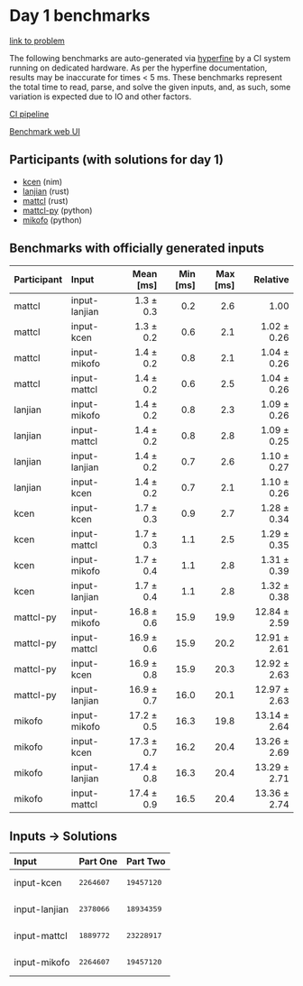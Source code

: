 # Day 1 benchmarks

[link to problem](https://adventofcode.com/2024/day/1)

The following benchmarks are auto-generated via
[hyperfine](https://github.com/sharkdp/hyperfine) by a CI system running on
dedicated hardware. As per the hyperfine documentation, results may be
inaccurate for times < 5 ms. These benchmarks represent the total time to read,
parse, and solve the given inputs, and, as such, some variation is expected due
to IO and other factors.

[CI pipeline](http://ci.papercode.net:8080/teams/main/pipelines/aoc2024)

[Benchmark web UI](https://aoc.ancalagon.black)


## Participants (with solutions for day 1)

- [kcen](https://github.com/kcen/aoc2024) (nim)
- [lanjian](https://github.com/lanjian/aoc-2024) (rust)
- [mattcl](https://github.com/mattcl/aoc2024) (rust)
- [mattcl-py](https://github.com/mattcl/aoc2024-py) (python)
- [mikofo](https://github.com/mikofo/aoc2024) (python)


## Benchmarks with officially generated inputs

| Participant | Input | Mean [ms] | Min [ms] | Max [ms] | Relative |
|:---|:---|---:|---:|---:|---:|
| mattcl | input-lanjian | 1.3 ± 0.3 | 0.2 | 2.6 | 1.00 |
| mattcl | input-kcen | 1.3 ± 0.2 | 0.6 | 2.1 | 1.02 ± 0.26 |
| mattcl | input-mikofo | 1.4 ± 0.2 | 0.8 | 2.1 | 1.04 ± 0.26 |
| mattcl | input-mattcl | 1.4 ± 0.2 | 0.6 | 2.5 | 1.04 ± 0.26 |
| lanjian | input-mikofo | 1.4 ± 0.2 | 0.8 | 2.3 | 1.09 ± 0.26 |
| lanjian | input-mattcl | 1.4 ± 0.2 | 0.8 | 2.8 | 1.09 ± 0.25 |
| lanjian | input-lanjian | 1.4 ± 0.2 | 0.7 | 2.6 | 1.10 ± 0.27 |
| lanjian | input-kcen | 1.4 ± 0.2 | 0.7 | 2.1 | 1.10 ± 0.26 |
| kcen | input-kcen | 1.7 ± 0.3 | 0.9 | 2.7 | 1.28 ± 0.34 |
| kcen | input-mattcl | 1.7 ± 0.3 | 1.1 | 2.5 | 1.29 ± 0.35 |
| kcen | input-mikofo | 1.7 ± 0.4 | 1.1 | 2.8 | 1.31 ± 0.39 |
| kcen | input-lanjian | 1.7 ± 0.4 | 1.1 | 2.8 | 1.32 ± 0.38 |
| mattcl-py | input-mikofo | 16.8 ± 0.6 | 15.9 | 19.9 | 12.84 ± 2.59 |
| mattcl-py | input-mattcl | 16.9 ± 0.6 | 15.9 | 20.2 | 12.91 ± 2.61 |
| mattcl-py | input-kcen | 16.9 ± 0.8 | 15.9 | 20.3 | 12.92 ± 2.63 |
| mattcl-py | input-lanjian | 16.9 ± 0.7 | 16.0 | 20.1 | 12.97 ± 2.63 |
| mikofo | input-mikofo | 17.2 ± 0.5 | 16.3 | 19.8 | 13.14 ± 2.64 |
| mikofo | input-kcen | 17.3 ± 0.7 | 16.2 | 20.4 | 13.26 ± 2.69 |
| mikofo | input-lanjian | 17.4 ± 0.8 | 16.3 | 20.4 | 13.29 ± 2.71 |
| mikofo | input-mattcl | 17.4 ± 0.9 | 16.5 | 20.4 | 13.36 ± 2.74 |


## Inputs -> Solutions

| Input | Part One | Part Two |
|:---|:---|:---|
|input-kcen|<pre>2264607</pre>|<pre>19457120</pre>|
|input-lanjian|<pre>2378066</pre>|<pre>18934359</pre>|
|input-mattcl|<pre>1889772</pre>|<pre>23228917</pre>|
|input-mikofo|<pre>2264607</pre>|<pre>19457120</pre>|